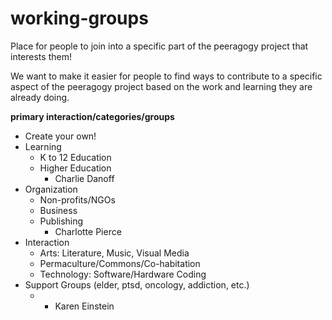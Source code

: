 # working-groups
Place for people to join into a specific part of the peeragogy project that interests them!

We want to make it easier for people to find ways to contribute to a specific aspect of the peeragogy project based on the work and learning they are already doing.

**primary interaction/categories/groups**
- Create your own!
- Learning
    - K to 12 Education
    - Higher Education
        - Charlie Danoff
- Organization
    - Non-profits/NGOs
    - Business
    - Publishing
        - Charlotte Pierce
- Interaction
    - Arts: Literature, Music, Visual Media
    - Permaculture/Commons/Co-habitation
    - Technology: Software/Hardware Coding
- Support Groups (elder, ptsd, oncology, addiction, etc.) 
     -  - Karen Einstein
